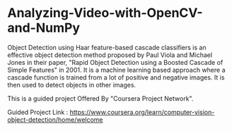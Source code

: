 # Analyzing-Video-with-OpenCV-and-NumPy
Object Detection using Haar feature-based cascade classifiers is an effective object detection method proposed by Paul Viola and Michael Jones in their paper, "Rapid Object Detection using a Boosted Cascade of Simple Features" in 2001. It is a machine learning based approach where a cascade function is trained from a lot of positive and negative images. It is then used to detect objects in other images.

This is a guided project Offered By "Coursera Project Network".

Guided Project Link : https://www.coursera.org/learn/computer-vision-object-detection/home/welcome
